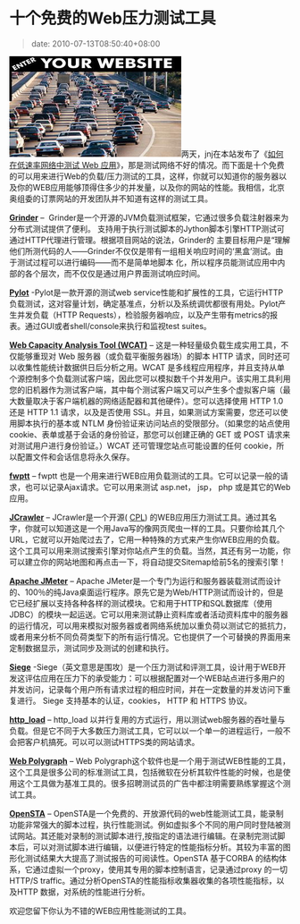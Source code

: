 # 十个免费的Web压力测试工具
>date: 2010-07-13T08:50:40+08:00


![](/assets/images/get_more_web_traffic.jpg)两天，jnj在本站发布了《[如何在低速率网络中测试 Web 应用](https://coolshell.cn/articles/2574.html)》，那是测试网络不好的情况。而下面是十个免费的可以用来进行Web的负载/压力测试的工具，这样，你就可以知道你的服务器以及你的WEB应用能够顶得住多少的并发量，以及你的网站的性能。我相信，北京奥组委的订票网站的开发团队并不知道有这样的测试工具。


**[Grinder](http://grinder.sourceforge.net/)** –  Grinder是一个开源的JVM负载测试框架，它通过很多负载注射器来为分布式测试提供了便利。 支持用于执行测试脚本的Jython脚本引擎HTTP测试可通过HTTP代理进行管理。根据项目网站的说法，Grinder的 主要目标用户是“理解他们所测代码的人——Grinder不仅仅是带有一组相关响应时间的‘黑盒’测试。由于测试过程可以进行编码——而不是简单地脚本 化，所以程序员能测试应用中内部的各个层次，而不仅仅是通过用户界面测试响应时间。


**[Pylot](http://www.pylot.org/)** -Pylot是一款开源的测试web service性能和扩展性的工具，它运行HTTP 负载测试，这对容量计划，确定基准点，分析以及系统调优都很有用处。Pylot产生并发负载（HTTP Requests），检验服务器响应，以及产生带有metrics的报表。通过GUI或者shell/console来执行和监视test suites。


[**Web Capacity Analysis Tool (WCAT)**](https://www.iis.net/community/default.aspx?tabid=34&i=1466&g=6) – 这是一种轻量级负载生成实用工具，不仅能够重现对 Web 服务器（或负载平衡服务器场）的脚本 HTTP 请求，同时还可以收集性能统计数据供日后分析之用。WCAT 是多线程应用程序，并且支持从单个源控制多个负载测试客户端，因此您可以模拟数千个并发用户。该实用工具利用您的旧机器作为测试客户端，其中每个测试客户端又可以产生多个虚拟客户端（最大数量取决于客户端机器的网络适配器和其他硬件）。您可以选择使用 HTTP 1.0 还是 HTTP 1.1 请求，以及是否使用 SSL。并且，如果测试方案需要，您还可以使用脚本执行的基本或 NTLM 身份验证来访问站点的受限部分。（如果您的站点使用 cookie、表单或基于会话的身份验证，那您可以创建正确的 GET 或 POST 请求来对测试用户进行身份验证。）WCAT 还可管理您站点可能设置的任何 cookie，所以配置文件和会话信息将永久保存。



**[fwptt](http://fwptt.sourceforge.net/index.html)** – fwptt 也是一个用来进行WEB应用负载测试的工具。它可以记录一般的请求，也可以记录Ajax请求。它可以用来测试 asp.net， jsp， php 或是其它的Web应用。


**[JCrawler](http://jcrawler.sourceforge.net/)** – JCrawler是一个开源( [CPL](http://www.opensource.org/licenses/cpl.php)) 的WEB应用压力测试工具。通过其名字，你就可以知道这是一个用Java写的像网页爬虫一样的工具。只要你给其几个URL，它就可以开始爬过去了，它用一种特殊的方式来产生你WEB应用的负载。这个工具可以用来测试搜索引擎对你站点产生的负载。当然，其还有另一功能，你可以建立你的网站地图和再点击一下，将自动提交Sitemap给前5名的搜索引擎！


**[Apache JMeter](http://jakarta.apache.org/jmeter/)** – Apache JMeter是一个专门为运行和服务器装载测试而设计的、100％的纯Java桌面运行程序。原先它是为Web/HTTP测试而设计的，但是它已经扩展以支持各种各样的测试模块。它和用于HTTP和SQL数据库（使用JDBC）的模块一起运送。它可以用来测试静止资料库或者活动资料库中的服务器的运行情况，可以用来模拟对服务器或者网络系统加以重负荷以测试它的抵抗力，或者用来分析不同负荷类型下的所有运行情况。它也提供了一个可替换的界面用来定制数据显示，测试同步及测试的创建和执行。


**[Siege](http://www.joedog.org/index/siege-home)** -Siege（英文意思是围攻）是一个压力测试和评测工具，设计用于WEB开发这评估应用在压力下的承受能力：可以根据配置对一个WEB站点进行多用户的并发访问，记录每个用户所有请求过程的相应时间，并在一定数量的并发访问下重复进行。 Siege 支持基本的认证，cookies， HTTP 和 HTTPS 协议。


**[http\_load](http://www.acme.com/software/http_load/)** – http\_load 以并行复用的方式运行，用以测试web服务器的吞吐量与负载。但是它不同于大多数压力测试工具，它可以以一个单一的进程运行，一般不会把客户机搞死。可以可以测试HTTPS类的网站请求。


**[Web Polygraph](http://www.web-polygraph.org/)** – Web Polygraph这个软件也是一个用于测试WEB性能的工具，这个工具是很多公司的标准测试工具，包括微软在分析其软件性能的时候，也是使用这个工具做为基准工具的。很多招聘测试员的广告中都注明需要熟练掌握这个测试工具。


**[OpenSTA](http://opensta.org/)** – OpenSTA是一个免费的、开放源代码的web性能测试工具，能录制功能非常强大的脚本过程，执行性能测试。例如虚拟多个不同的用户同时登陆被测试网站。其还能对录制的测试脚本进行,按指定的语法进行编辑。在录制完测试脚本后，可以对测试脚本进行编辑，以便进行特定的性能指标分析。其较为丰富的图形化测试结果大大提高了测试报告的可阅读性。OpenSTA 基于CORBA 的结构体系，它通过虚拟一个proxy，使用其专用的脚本控制语言，记录通过proxy 的一切HTTP/S traffic。通过分析OpenSTA的性能指标收集器收集的各项性能指标，以及HTTP 数据，对系统的性能进行分析。


欢迎您留下你认为不错的WEB应用性能测试的工具。


